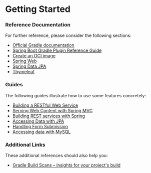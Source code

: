 # Getting Started

### Reference Documentation

For further reference, please consider the following sections:

* [Official Gradle documentation](https://docs.gradle.org)
* [Spring Boot Gradle Plugin Reference Guide](https://docs.spring.io/spring-boot/docs/3.1.3/gradle-plugin/reference/html/)
* [Create an OCI image](https://docs.spring.io/spring-boot/docs/3.1.3/gradle-plugin/reference/html/#build-image)
* [Spring Web](https://docs.spring.io/spring-boot/docs/3.1.3/reference/htmlsingle/index.html#web)
* [Spring Data JPA](https://docs.spring.io/spring-boot/docs/3.1.3/reference/htmlsingle/index.html#data.sql.jpa-and-spring-data)
* [Thymeleaf](https://docs.spring.io/spring-boot/docs/3.1.3/reference/htmlsingle/index.html#web.servlet.spring-mvc.template-engines)

### Guides

The following guides illustrate how to use some features concretely:

* [Building a RESTful Web Service](https://spring.io/guides/gs/rest-service/)
* [Serving Web Content with Spring MVC](https://spring.io/guides/gs/serving-web-content/)
* [Building REST services with Spring](https://spring.io/guides/tutorials/rest/)
* [Accessing Data with JPA](https://spring.io/guides/gs/accessing-data-jpa/)
* [Handling Form Submission](https://spring.io/guides/gs/handling-form-submission/)
* [Accessing data with MySQL](https://spring.io/guides/gs/accessing-data-mysql/)

### Additional Links

These additional references should also help you:

* [Gradle Build Scans – insights for your project's build](https://scans.gradle.com#gradle)


